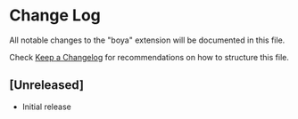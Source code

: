 # Change Log

All notable changes to the "boya" extension will be documented in this file.

Check [Keep a Changelog](http://keepachangelog.com/) for recommendations on how to structure this file.

## [Unreleased]

- Initial release
